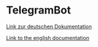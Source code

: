 # TelegramBot
[Link zur deutschen Dokumentation](https://www.symcon.de/de/service/dokumentation/modulreferenz/telegrambot/)

[Link to the english documentation](https://www.symcon.de/en/service/documentation/module-reference/telegrambot/)
